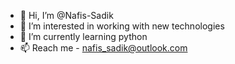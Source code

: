 - 👋 Hi, I’m @Nafis-Sadik
- 👀 I’m interested in working with new technologies
- 🌱 I’m currently learning python
- 📫 Reach me - nafis_sadik@outlook.com

<!---
Nafis-Era/Nafis-Era is a ✨ special ✨ repository because its `README.md` (this file) appears on your GitHub profile.
You can click the Preview link to take a look at your changes.
--->
